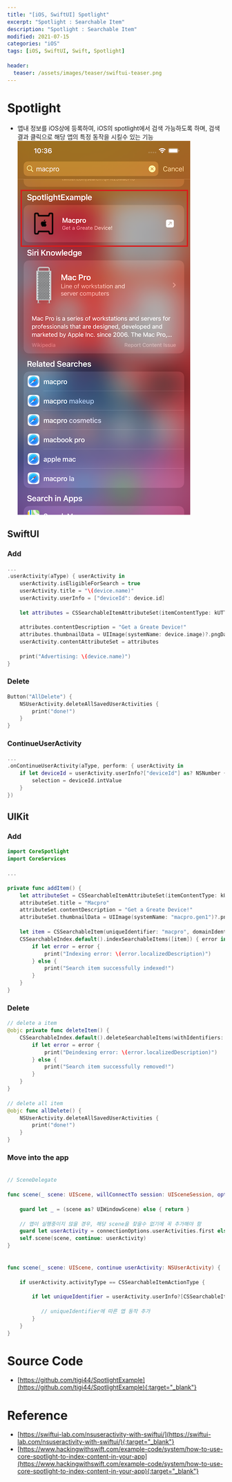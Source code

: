 ```yaml
---
title: "[iOS, SwiftUI] Spotlight"
excerpt: "Spotlight : Searchable Item"
description: "Spotlight : Searchable Item"
modified: 2021-07-15
categories: "iOS"
tags: [iOS, SwiftUI, Swift, Spotlight]

header:
  teaser: /assets/images/teaser/swiftui-teaser.png
---
```


# Spotlight
- 앱내 정보를 iOS상에 등록하여, iOS의 spotlight에서 검색 가능하도록 하며, 검색결과 클릭으로 해당 앱의 특정 동작을 시킬수 있는 기능
![spotlight](/assets/images/post/ios/spotlight/spotlight.png)

## SwiftUI
### Add
```swift
...
.userActivity(aType) { userActivity in
    userActivity.isEligibleForSearch = true
    userActivity.title = "\(device.name)"
    userActivity.userInfo = ["deviceId": device.id]

    let attributes = CSSearchableItemAttributeSet(itemContentType: kUTTypeItem as String)

    attributes.contentDescription = "Get a Greate Device!"
    attributes.thumbnailData = UIImage(systemName: device.image)?.pngData()
    userActivity.contentAttributeSet = attributes

    print("Advertising: \(device.name)")
}
```

### Delete
```swift
Button("AllDelete") {
    NSUserActivity.deleteAllSavedUserActivities {
        print("done!")
    }
}
```

### ContinueUserActivity
```swift
...
.onContinueUserActivity(aType, perform: { userActivity in
    if let deviceId = userActivity.userInfo?["deviceId"] as? NSNumber {
        selection = deviceId.intValue
    }
})
```

## UIKit
### Add

```swift
import CoreSpotlight
import CoreServices

...

private func addItem() {
    let attributeSet = CSSearchableItemAttributeSet(itemContentType: kUTTypeText as String)
    attributeSet.title = "Macpro"
    attributeSet.contentDescription = "Get a Greate Device!"
    attributeSet.thumbnailData = UIImage(systemName: "macpro.gen1")?.pngData()

    let item = CSSearchableItem(uniqueIdentifier: "macpro", domainIdentifier: "com.tigi44.spotlightExample", attributeSet: attributeSet)
    CSSearchableIndex.default().indexSearchableItems([item]) { error in
        if let error = error {
            print("Indexing error: \(error.localizedDescription)")
        } else {
            print("Search item successfully indexed!")
        }
    }
}
```

### Delete
```swift
// delete a item
@objc private func deleteItem() {
    CSSearchableIndex.default().deleteSearchableItems(withIdentifiers: ["macpro"]) { error in
        if let error = error {
            print("Deindexing error: \(error.localizedDescription)")
        } else {
            print("Search item successfully removed!")
        }
    }
}

// delete all item
@objc func allDelete() {
    NSUserActivity.deleteAllSavedUserActivities {
        print("done!")
    }
}    
```

### Move into the app
```swift

// SceneDelegate

func scene(_ scene: UIScene, willConnectTo session: UISceneSession, options connectionOptions: UIScene.ConnectionOptions) {

    guard let _ = (scene as? UIWindowScene) else { return }

    // 앱이 실행중이지 않을 경우, 해당 scene을 찾을수 없기에 꼭 추가해야 함
    guard let userActivity = connectionOptions.userActivities.first else { return }
    self.scene(scene, continue: userActivity)
}


func scene(_ scene: UIScene, continue userActivity: NSUserActivity) {

    if userActivity.activityType == CSSearchableItemActionType {

        if let uniqueIdentifier = userActivity.userInfo?[CSSearchableItemActivityIdentifier] as? String {

           // uniqueIdentifier에 따른 앱 동작 추가
        }
    }
}   
```

# Source Code
- [https://github.com/tigi44/SpotlightExample](https://github.com/tigi44/SpotlightExample){:target="_blank"}

# Reference
- [https://swiftui-lab.com/nsuseractivity-with-swiftui/](https://swiftui-lab.com/nsuseractivity-with-swiftui/){:target="_blank"}
- [https://www.hackingwithswift.com/example-code/system/how-to-use-core-spotlight-to-index-content-in-your-app](https://www.hackingwithswift.com/example-code/system/how-to-use-core-spotlight-to-index-content-in-your-app){:target="_blank"}
